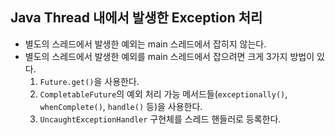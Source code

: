 ## Java Thread 내에서 발생한 Exception 처리

- 별도의 스레드에서 발생한 예외는 main 스레드에서 잡히지 않는다.
- 별도의 스레드에서 발생한 예외를 main 스레드에서 잡으려면 크게 3가지 방법이 있다.
  1. `Future.get()`을 사용한다.
  2. `CompletableFuture`의 예외 처리 가능 메서드들(`exceptionally()`, `whenComplete()`, `handle()` 등)을 사용한다.
  3. `UncaughtExceptionHandler` 구현체를 스레드 핸들러로 등록한다.





